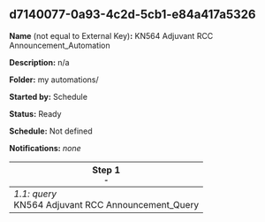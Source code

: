 ## d7140077-0a93-4c2d-5cb1-e84a417a5326

**Name** (not equal to External Key)**:** KN564 Adjuvant RCC Announcement_Automation

**Description:** n/a

**Folder:** my automations/

**Started by:** Schedule

**Status:** Ready

**Schedule:** Not defined

**Notifications:** _none_


| Step 1<br>_<small>-</small>_ |
| --- |
| _1.1: query_<br>KN564 Adjuvant RCC Announcement_Query |
